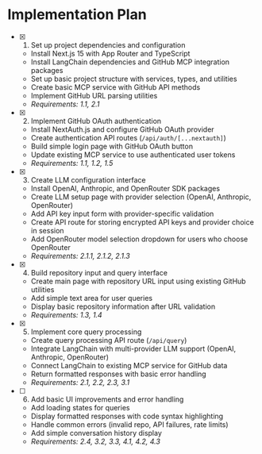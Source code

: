 # Implementation Plan

- [x] 1. Set up project dependencies and configuration




  - Install Next.js 15 with App Router and TypeScript
  - Install LangChain dependencies and GitHub MCP integration packages
  - Set up basic project structure with services, types, and utilities
  - Create basic MCP service with GitHub API methods
  - Implement GitHub URL parsing utilities
  - _Requirements: 1.1, 2.1_

- [x] 2. Implement GitHub OAuth authentication





  - Install NextAuth.js and configure GitHub OAuth provider
  - Create authentication API routes (`/api/auth/[...nextauth]`)
  - Build simple login page with GitHub OAuth button
  - Update existing MCP service to use authenticated user tokens
  - _Requirements: 1.1, 1.2, 1.5_

- [x] 3. Create LLM configuration interface





  - Install OpenAI, Anthropic, and OpenRouter SDK packages
  - Create LLM setup page with provider selection (OpenAI, Anthropic, OpenRouter)
  - Add API key input form with provider-specific validation
  - Create API route for storing encrypted API keys and provider choice in session
  - Add OpenRouter model selection dropdown for users who choose OpenRouter
  - _Requirements: 2.1.1, 2.1.2, 2.1.3_

- [x] 4. Build repository input and query interface





  - Create main page with repository URL input using existing GitHub utilities
  - Add simple text area for user queries
  - Display basic repository information after URL validation
  - _Requirements: 1.3, 1.4_

- [x] 5. Implement core query processing










  - Create query processing API route (`/api/query`)
  - Integrate LangChain with multi-provider LLM support (OpenAI, Anthropic, OpenRouter)
  - Connect LangChain to existing MCP service for GitHub data
  - Return formatted responses with basic error handling
  - _Requirements: 2.1, 2.2, 2.3, 3.1_

- [ ] 6. Add basic UI improvements and error handling
  - Add loading states for queries
  - Display formatted responses with code syntax highlighting
  - Handle common errors (invalid repo, API failures, rate limits)
  - Add simple conversation history display
  - _Requirements: 2.4, 3.2, 3.3, 4.1, 4.2, 4.3_